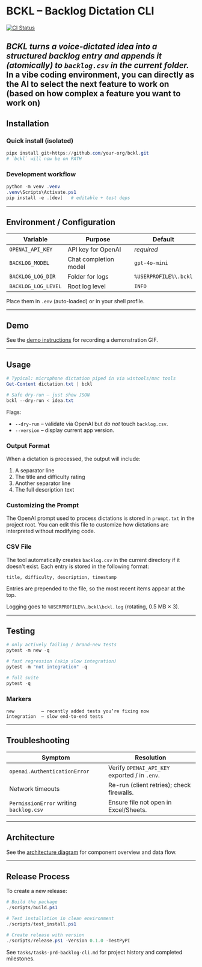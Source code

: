 # BCKL – Backlog Dictation CLI

[![CI Status](https://github.com/theplaylabs/Backlog_tool_1/actions/workflows/ci.yml/badge.svg)](https://github.com/theplaylabs/Backlog_tool_1/actions/workflows/ci.yml)

_BCKL turns a voice-dictated idea into a structured backlog entry and
appends it (atomically) to `backlog.csv` in the current folder._
In a vibe coding environment, you can directly as the AI to select the next feature to work on (based on how complex a feature you want to work on)
---

## Installation

### Quick install (isolated)
```powershell
pipx install git+https://github.com/your-org/bckl.git
# `bckl` will now be on PATH
```

### Development workflow
```powershell
python -m venv .venv
.venv\Scripts\Activate.ps1
pip install -e .[dev]   # editable + test deps
```

---

## Environment / Configuration
| Variable | Purpose | Default |
|----------|---------|---------|
| `OPENAI_API_KEY` | API key for OpenAI | _required_ |
| `BACKLOG_MODEL`  | Chat completion model | `gpt-4o-mini` |
| `BACKLOG_LOG_DIR`| Folder for logs | `%USERPROFILE%\.bckl` |
| `BACKLOG_LOG_LEVEL` | Root log level | `INFO` |

Place them in `.env` (auto-loaded) or in your shell profile.

---

## Demo

See the [demo instructions](docs/demo.md) for recording a demonstration GIF.

---

## Usage
```powershell
# Typical: microphone dictation piped in via wintools/mac tools
Get-Content dictation.txt | bckl

# Safe dry-run – just show JSON
bckl --dry-run < idea.txt
```

Flags:
* `--dry-run` – validate via OpenAI but _do not_ touch `backlog.csv`.
* `--version` – display current app version.

### Output Format

When a dictation is processed, the output will include:
1. A separator line
2. The title and difficulty rating
3. Another separator line
4. The full description text

### Customizing the Prompt

The OpenAI prompt used to process dictations is stored in `prompt.txt` in the project root. You can edit this file to customize how dictations are interpreted without modifying code.

### CSV File

The tool automatically creates `backlog.csv` in the current directory if it doesn't exist. Each entry is stored in the following format:

```
title, difficulty, description, timestamp
```

Entries are prepended to the file, so the most recent items appear at the top.

Logging goes to `%USERPROFILE%\.bckl\bckl.log` (rotating, 0.5 MB × 3).

---

## Testing
```powershell
# only actively failing / brand-new tests
pytest -m new -q

# fast regression (skip slow integration)
pytest -m "not integration" -q

# full suite
pytest -q
```

### Markers
```
new          – recently added tests you’re fixing now
integration  – slow end-to-end tests
```

---

## Troubleshooting
| Symptom | Resolution |
|---------|------------|
| `openai.AuthenticationError` | Verify `OPENAI_API_KEY` exported / in `.env`. |
| Network timeouts | Re-run (client retries); check firewalls. |
| `PermissionError` writing `backlog.csv` | Ensure file not open in Excel/Sheets. |

---

## Architecture

See the [architecture diagram](docs/architecture.md) for component overview and data flow.

---

## Release Process

To create a new release:

```powershell
# Build the package
./scripts/build.ps1

# Test installation in clean environment
./scripts/test_install.ps1

# Create release with version
./scripts/release.ps1 -Version 0.1.0 -TestPyPI
```

See `tasks/tasks-prd-backlog-cli.md` for project history and completed milestones.
